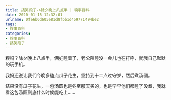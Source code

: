 ```yaml
---
title: 搞笑段子->除夕晚上八点半 | 糗事百科
date: 2020-01-15 12:32:01
urlname: 0fe6b6d605e81d8fbb1d459771494be2
tags: 
- 糗事百科
categories:
- 糗事百科
- 搞笑段子
---
```

糗吗？除夕晚上八点半，俩娃睡着了，老公陪睡没一会儿也在打呼，就我自己默默的玩手机。

我妈还说让我们今晚多磕点瓜子花生，坚持到十二点过守岁，然后煮汤圆。

结果没有瓜子花生，一包汤圆也是冬至那天买的，也是早早他们都睡了没煮，我就看这包汤圆到底什么时候能吃上……


